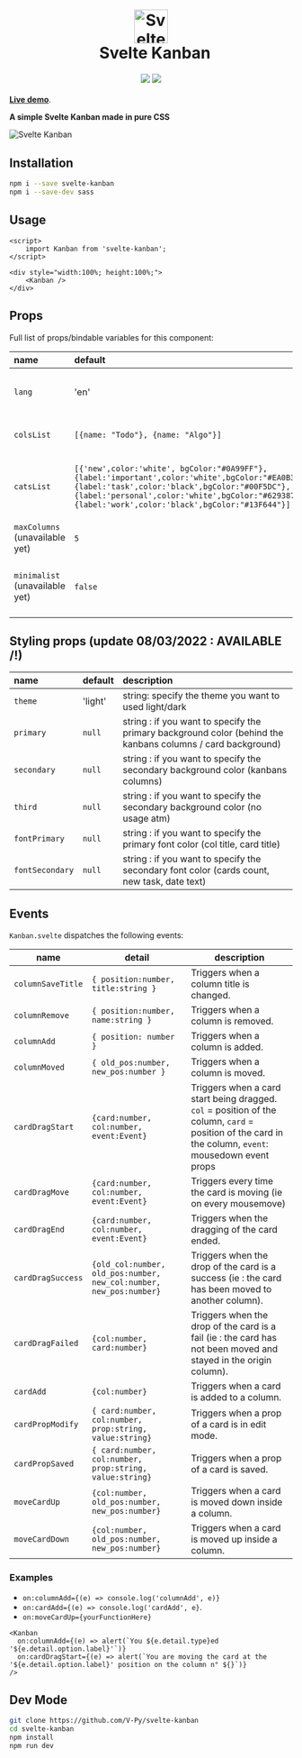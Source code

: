 <h1 align="center">
  <img src="https://raw.githubusercontent.com/V-Py/svelte-kanban/master/src/kanbanicon.png" alt="Svelte Kanban" height=60>
  <br>&ensp;Svelte Kanban
</h1>

<h4 align="center">
<a href="https://www.npmjs.com/package/svelte-kanban"><img src="https://img.shields.io/npm/v/svelte-kanban.svg"/></a>
<a href="https://opensource.org/licenses/MIT"><img src="https://img.shields.io/badge/License-MIT-blue.svg"/></a>
<!-- TODO POST IT ON MADE WITH SVELTE -->
<!-- <a href="https://madewithsvelte.com/p/svelte-tags-input/shield-link"><img src="https://madewithsvelte.com/storage/repo-shields/2151-shield.svg"/></a> -->
</h4>

<div class="hide-in-docs">

**[Live demo](https://kanban-demo.vercel.app/)**.

</div>

**A simple Svelte Kanban made in pure CSS**

<img src="https://raw.githubusercontent.com/V-Py/svelte-kanban/master/static/kanbancapture.PNG" alt="Svelte Kanban">
<slot />

## Installation

```sh
npm i --save svelte-kanban
npm i --save-dev sass
```

## Usage

```svelte
<script>
	import Kanban from 'svelte-kanban';
</script>

<div style="width:100%; height:100%;">
	<Kanban />
</div>
```

## Props

Full list of props/bindable variables for this component:

<div class="table">

<!-- prettier-ignore -->
| name             | default                                                    | description                                                                                                                                                                                    |
| :--------------- | :--------------------------------------------------------- | :--------------------------------------------------------------------------------------------------------------------------------------------------------------------------------------------- |
| `lang`        | 'en'                                              | String to specify the language of the kanban, only french and english supported atm (`en`/`fr`). |
| `colsList`   | `[{name: "Todo"}, {name: "Algo"}]`                                                     | Array of objects to define the default columns.|
| `catsList`      | `[{'new',color:'white', bgColor:"#0A99FF"},{label:'important',color:'white',bgColor:"#EA0B38"},{label:'task',color:'black',bgColor:"#00F5DC"},{label:'personal',color:'white',bgColor:"#629387"},{label:'work',color:'black',bgColor:"#13F644"}]` | Array of objects `(label:string, color:string, bgColor:string)`defining the categories available for the cards.|
| `maxColumns` (unavailable yet)  | `5` | Max number of columns the user can display on the kanban.|
| `minimalist`   (unavailable yet)| `false` | Boolean, if set to true, the card will be minimalist version with only a title and a delete button.|

</div>

## Styling props (update 08/03/2022 : AVAILABLE /!\)

| name            | default | description                                                                                                 |
| :-------------- | :------ | :---------------------------------------------------------------------------------------------------------- |
| `theme`         | 'light' | string: specify the theme you want to used light/dark                                                       |
| `primary`       | `null`  | string : if you want to specify the primary background color (behind the kanbans columns / card background) |
| `secondary`     | `null`  | string : if you want to specify the secondary background color (kanbans columns)                            |
| `third`         | `null`  | string : if you want to specify the secondary background color (no usage atm)                               |
| `fontPrimary`   | `null`  | string : if you want to specify the primary font color (col title, card title)                              |
| `fontSecondary` | `null`  | string : if you want to specify the secondary font color (cards count, new task, date text)                 |

## Events

`Kanban.svelte` dispatches the following events:

| name              | detail                                                             | description                                                                                                                                           |
| ----------------- | ------------------------------------------------------------------ | ----------------------------------------------------------------------------------------------------------------------------------------------------- |
| `columnSaveTitle`    | `{ position:number, title:string }`                                 | Triggers when a column title is changed.                                                                                                                    |
| `columnRemove`    | `{ position:number, name:string }`                                 | Triggers when a column is removed.                                                                                                                    |
| `columnAdd`       | `{ position: number }`                                             | Triggers when a column is added.                                                                                                                      |
| `columnMoved`     | `{ old_pos:number, new_pos:number }`                               | Triggers when a column is moved.                                                                                                                      |
| `cardDragStart`   | `{card:number, col:number, event:Event}`                           | Triggers when a card start being dragged. `col` = position of the column, `card` = position of the card in the column, `event`: mousedown event props |
| `cardDragMove`    | `{card:number, col:number, event:Event}`                           | Triggers every time the card is moving (ie on every mousemove)                                                                                        |
| `cardDragEnd`     | `{card:number, col:number, event:Event}`                           | Triggers when the dragging of the card ended.                                                                                                         |
| `cardDragSuccess` | `{old_col:number, old_pos:number, new_col:number, new_pos:number}` | Triggers when the drop of the card is a success (ie : the card has been moved to another column).                                                     |
| `cardDragFailed`  | `{col:number, card:number}`                                        | Triggers when the drop of the card is a fail (ie : the card has not been moved and stayed in the origin column).                                      |
| `cardAdd`         | `{col:number}`                                                     | Triggers when a card is added to a column.                                                                                                            |
| `cardPropModify`  | `{ card:number, col:number, prop:string, value:string}`            | Triggers when a prop of a card is in edit mode.                                                                                                       |
| `cardPropSaved`   | `{ card:number, col:number, prop:string, value:string}`            | Triggers when a prop of a card is saved.                                                                                                              |
| `moveCardUp`      | `{col:number, old_pos:number, new_pos:number}`                     | Triggers when a card is moved down inside a column.                                                                                                   |
| `moveCardDown`    | `{col:number, old_pos:number, new_pos:number}`                     | Triggers when a card is moved up inside a column.                                                                                                     |

### Examples

<!-- prettier-ignore -->
- `on:columnAdd={(e) => console.log('columnAdd', e)}`
- `on:cardAdd={(e) => console.log('cardAdd', e}`.
- `on:moveCardUp={yourFunctionHere}`

```svelte
<Kanban
  on:columnAdd={(e) => alert(`You ${e.detail.type}ed '${e.detail.option.label}'`)}
  on:cardDragStart={(e) => alert(`You are moving the card at the '${e.detail.option.label}' position on the column n° ${}`)}
/>
```

## Dev Mode

```sh
git clone https://github.com/V-Py/svelte-kanban
cd svelte-kanban
npm install
npm run dev
```
